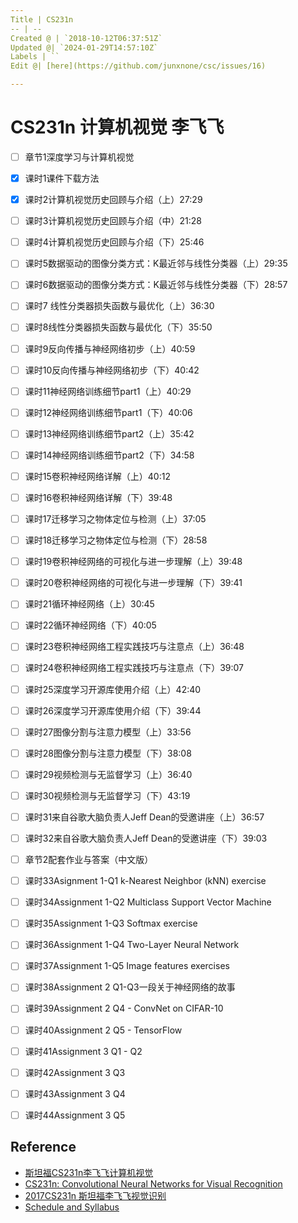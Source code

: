 ```yaml
---
Title | CS231n
-- | --
Created @ | `2018-10-12T06:37:51Z`
Updated @| `2024-01-29T14:57:10Z`
Labels | ``
Edit @| [here](https://github.com/junxnone/csc/issues/16)

---
```

# CS231n 计算机视觉 李飞飞

- [ ] 章节1深度学习与计算机视觉
- [x] 课时1课件下载方法
- [x] 课时2计算机视觉历史回顾与介绍（上）27:29
- [ ] 课时3计算机视觉历史回顾与介绍（中）21:28
- [ ] 课时4计算机视觉历史回顾与介绍（下）25:46
- [ ] 课时5数据驱动的图像分类方式：K最近邻与线性分类器（上）29:35
- [ ] 课时6数据驱动的图像分类方式：K最近邻与线性分类器（下）28:57
- [ ] 课时7 线性分类器损失函数与最优化（上）36:30
- [ ] 课时8线性分类器损失函数与最优化（下）35:50
- [ ] 课时9反向传播与神经网络初步（上）40:59
- [ ] 课时10反向传播与神经网络初步（下）40:42
- [ ] 课时11神经网络训练细节part1（上）40:29
- [ ] 课时12神经网络训练细节part1（下）40:06
- [ ] 课时13神经网络训练细节part2（上）35:42
- [ ] 课时14神经网络训练细节part2（下）34:58
- [ ] 课时15卷积神经网络详解（上）40:12
- [ ] 课时16卷积神经网络详解（下）39:48
- [ ] 课时17迁移学习之物体定位与检测（上）37:05
- [ ] 课时18迁移学习之物体定位与检测（下）28:58
- [ ] 课时19卷积神经网络的可视化与进一步理解（上）39:48
- [ ] 课时20卷积神经网络的可视化与进一步理解（下）39:41
- [ ] 课时21循环神经网络（上）30:45
- [ ] 课时22循环神经网络（下）40:05
- [ ] 课时23卷积神经网络工程实践技巧与注意点（上）36:48
- [ ] 课时24卷积神经网络工程实践技巧与注意点（下）39:07
- [ ] 课时25深度学习开源库使用介绍（上）42:40
- [ ] 课时26深度学习开源库使用介绍（下）39:44
- [ ] 课时27图像分割与注意力模型（上）33:56
- [ ] 课时28图像分割与注意力模型（下）38:08
- [ ] 课时29视频检测与无监督学习（上）36:40
- [ ] 课时30视频检测与无监督学习（下）43:19
- [ ] 课时31来自谷歌大脑负责人Jeff Dean的受邀讲座（上）36:57
- [ ] 课时32来自谷歌大脑负责人Jeff Dean的受邀讲座（下）39:03
- [ ] 章节2配套作业与答案（中文版）
- [ ] 课时33Asignment 1-Q1 k-Nearest Neighbor (kNN) exercise
- [ ] 课时34Assignment 1-Q2 Multiclass Support Vector Machine
- [ ] 课时35Assignment 1-Q3 Softmax exercise
- [ ] 课时36Assignment 1-Q4 Two-Layer Neural Network
- [ ] 课时37Assignment 1-Q5 Image features exercises
- [ ] 课时38Assignment 2 Q1-Q3一段关于神经网络的故事
- [ ] 课时39Assignment 2  Q4 - ConvNet on CIFAR-10
- [ ] 课时40Assignment 2 Q5 - TensorFlow
- [ ] 课时41Assignment 3 Q1 - Q2
- [ ] 课时42Assignment 3 Q3
- [ ] 课时43Assignment 3 Q4
- [ ] 课时44Assignment 3 Q5



## Reference

- [斯坦福CS231n李飞飞计算机视觉](https://study.163.com/course/introduction.htm?courseId=1003223001#/courseDetail?tab=1)
- [CS231n: Convolutional Neural Networks for Visual Recognition](http://vision.stanford.edu/teaching/cs231n/index.html)
- [2017CS231n 斯坦福李飞飞视觉识别](https://study.163.com/course/introduction.htm?courseId=1004697005#/courseDetail?tab=1)
- [Schedule and Syllabus](http://cs231n.stanford.edu/syllabus.html)

